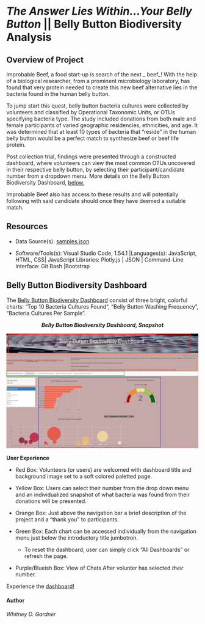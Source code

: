 # _The Answer Lies Within…Your Belly Button_ || Belly Button Biodiversity Analysis

## Overview of Project

Improbable Beef, a food start-up is search of the next _ beef_! With the help of a biological researcher, from a prominent microbiology laboratory, has found that very protein needed to create this new beef alternative lies in the bacteria found in the human belly button. 

To jump start this quest, belly button bacteria cultures were collected by volunteers and classified by Operational Taxonomic Units, or OTUs specifying bacteria type. The study included donations from both male and female participants of varied geographic residencies, ethnicities, and age. It was determined that at least 10 types of bacteria that “reside” in the human belly button would be a perfect match to synthesize beef or beef life protein. 

Post collection trial, findings were presented through a constructed dashboard, where volunteers can view the most common OTUs uncovered in their respective belly button, by selecting their participant/candidate number from a dropdown menu. More details on the Belly Button Biodiversity Dashboard, [below.](https://github.com/SoWhitIs/belly-button-biodiversity-analysis#belly-button-biodiversity-dashboard)

Improbable Beef also has access to these results and will potentially following with said candidate should once they have deemed a suitable match. 

## Resources
* Data Source(s): [samples.json](https://github.com/SoWhitIs/belly-button-biodiversity-analysis/blob/35fba3d2b456ff1c57c80007996ae01e93b8c165/samples.json)

* Software/Tools(s):  Visual Studio Code, 1.54.1 |Languages(s): JavaScript, HTML, CSS| JavaScript Libraries: Plotly.js | JSON | Command-Line Interface: Git Bash |Bootstrap


## Belly Button Biodiversity Dashboard

The [Belly Button Biodiversity Dashboard](https://sowhitis.github.io/belly-button-biodiversity-analysis/) consist of three bright, colorful charts: “Top 10 Bacteria Cultures Found”, “Belly Button Washing Frequency”, “Bacteria Cultures Per Sample”. 

<p align="center">
  <i><b> Belly Button Biodiversity Dashboard, Snapshot  </b></i> 
 </p>
<p align="center">
  <img src="static/images/dashboard_snapshot_2.png" />
</p>

**User Experience**

* Red Box: Volunteers (or users) are welcomed with dashboard title and background image set to a soft colored paletted page. 

* Yellow Box: Users can select their number from the drop down menu and an individualized snapshot of what bacteria was found from their donations will be presented. 

* Orange Box: Just above the navigation bar a brief description of the project and a “thank you” to participants. 

* Green Box: Each chart can be accessed individually from the navigation menu just below the introductory title jumbotron. 

    * To reset the dashboard, user can simply click “All Dashboards” or refresh the page. 

* Purple/Blueish Box: View of Chats After volunter has selected _their_ number. 

 Experience the [dashboard!](https://sowhitis.github.io/belly-button-biodiversity-analysis/)


#### Author
_Whitney D. Gardner_
